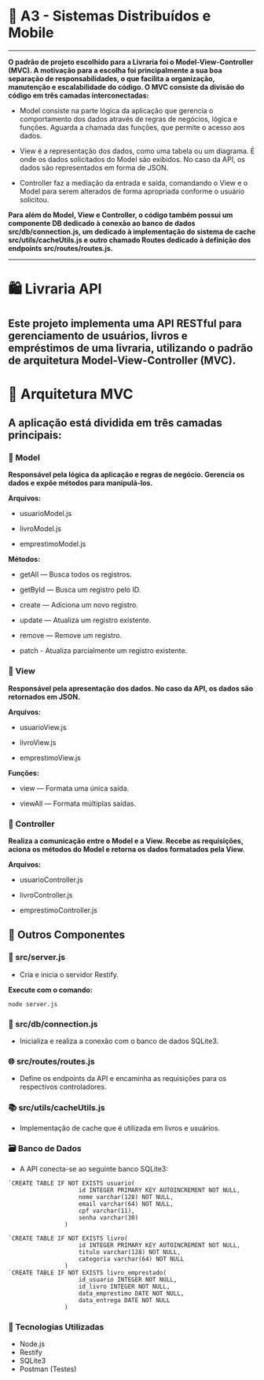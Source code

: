 # 📘 A3 - Sistemas Distribuídos e Mobile

-----

**O padrão de projeto escolhido para a Livraria foi o Model-View-Controller (MVC). A
motivação para a escolha foi principalmente a sua boa separação de
responsabilidades, o que facilita a organização, manutenção e escalabilidade do
código. O MVC consiste da divisão do código em três camadas interconectadas:**

- Model consiste na parte lógica da aplicação que gerencia o comportamento
dos dados através de regras de negócios, lógica e funções. Aguarda a
chamada das funções, que permite o acesso aos dados.

- View é a representação dos dados, como uma tabela ou um diagrama. É
onde os dados solicitados do Model são exibidos. No caso da API, os dados
são representados em forma de JSON.

- Controller faz a mediação da entrada e saída, comandando o View e o
Model para serem alterados de forma apropriada conforme o usuário
solicitou.

**Para além do Model, View e Controller, o código também possui um componente
DB dedicado à conexão ao banco de dados src/db/connection.js, um dedicado à 
implementação do sistema de cache src/utils/cacheUtils.js e outro chamado
Routes dedicado à definição dos endpoints src/routes/routes.js.**

-----

# 🛍️ Livraria API
## Este projeto implementa uma API RESTful para gerenciamento de usuários, livros e empréstimos de uma livraria, utilizando o padrão de arquitetura Model-View-Controller (MVC).

# 📐 Arquitetura MVC
## A aplicação está dividida em três camadas principais:

### 🔹 Model
**Responsável pela lógica da aplicação e regras de negócio. Gerencia os dados e expõe métodos para manipulá-los.**

**Arquivos:**

- usuarioModel.js

- livroModel.js

- emprestimoModel.js

**Métodos:**

- getAll — Busca todos os registros.

- getById — Busca um registro pelo ID.

- create — Adiciona um novo registro.

- update — Atualiza um registro existente.

- remove — Remove um registro.

- patch - Atualiza parcialmente um registro existente.

### 🔹 View
**Responsável pela apresentação dos dados. No caso da API, os dados são retornados em JSON.**

**Arquivos:**

- usuarioView.js

- livroView.js

- emprestimoView.js

**Funções:**

- view — Formata uma única saída.

- viewAll — Formata múltiplas saídas.

### 🔹 Controller
**Realiza a comunicação entre o Model e a View. Recebe as requisições, aciona os métodos do Model e retorna os dados formatados pela View.**

**Arquivos:**

- usuarioController.js

- livroController.js

- emprestimoController.js

## 📁 Outros Componentes

### 📄 src/server.js
- Cria e inicia o servidor Restify.

**Execute com o comando:** 
```
node server.js
```

### 🔌 src/db/connection.js
- Inicializa e realiza a conexão com o banco de dados SQLite3.

### 🌐 src/routes/routes.js
- Define os endpoints da API e encaminha as requisições para os respectivos controladores.

### 📚 src/utils/cacheUtils.js
- Implementação de cache que é utilizada em livros e usuários.

### 🗃️ Banco de Dados
- A API conecta-se ao seguinte banco SQLite3:

```
`CREATE TABLE IF NOT EXISTS usuario(
                    id INTEGER PRIMARY KEY AUTOINCREMENT NOT NULL,
                    nome varchar(128) NOT NULL,
                    email varchar(64) NOT NULL,
                    cpf varchar(11),
                    senha varchar(30)
                )

`CREATE TABLE IF NOT EXISTS livro(
                    id INTEGER PRIMARY KEY AUTOINCREMENT NOT NULL,
                    titulo varchar(128) NOT NULL,
                    categoria varchar(64) NOT NULL
                )
`CREATE TABLE IF NOT EXISTS livro_emprestado(
                    id_usuario INTEGER NOT NULL,
                    id_livro INTEGER NOT NULL,
                    data_emprestimo DATE NOT NULL,
                    data_entrega DATE NOT NULL
                )
```
### 🚀 Tecnologias Utilizadas
- Node.js
- Restify
- SQLite3
- Postman (Testes)
